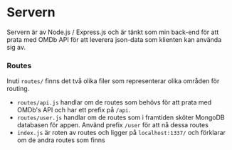 # Servern
Servern är av Node.js / Express.js och är tänkt som min back-end för att prata med OMDb API för att leverera json-data som klienten kan använda sig av.


### Routes
Inuti ```routes/``` finns det två olika filer som representerar olika områden för routing.
* ```routes/api.js``` handlar om de routes som behövs för att prata med OMDb's API och har ett prefix på ```/api```.
* ```routes/user.js``` handlar om de routes som i framtiden sköter MongoDB databasen för appen. Använd prefix ```/user``` för att nå dessa routes
* ```index.js``` är roten av routes och ligger på ```localhost:1337/``` och förklarar om de andra routes som finns
